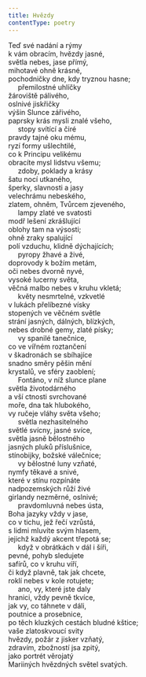 ```yaml
---
title: Hvězdy
contentType: poetry
---
```


<section>

Teď své nadání a rýmy  
k vám obracím, hvězdy jasné,  
světla nebes, jase přímý,  
mihotavé ohně krásné,  
pochodničky dne, kdy tryznou hasne;  
     přemilostné uhlíčky  
žároviště pálivého,  
oslnivé jiskřičky  
výšin Slunce zářivého,  
paprsky krás mysli znalé všeho,  
     stopy svítící a čiré  
pravdy tajné oku mému,  
ryzí formy ušlechtilé,  
co k Principu velikému  
obracíte mysl lidstvu všemu;  
     zdoby, poklady a krásy  
šatu nocí utkaného,  
šperky, slavnosti a jasy  
velechrámu nebeského,  
zlatem, ohněm, Tvůrcem zjeveného,  
     lampy zlaté ve svatosti  
modř lešení zkrášlující  
oblohy tam na výsosti;  
ohně zraky spalující  
polí vzduchu, klidně dýchajících;  
     pyropy žhavé a živé,  
doprovody k božím metám,  
oči nebes dvorně nyvé,  
vysoké lucerny světa,  
věčná malbo nebes v kruhu vkletá;  
     květy nesmrtelné, vzkvetlé  
v lukách přelíbezné vísky  
stopených ve věčném světle  
strání jasných, dálných, blízkých,  
nebes drobné gemy, zlaté písky;  
     vy spanilé tanečnice,  
co ve vířném roztančení  
v škadronách se sbíhajíce  
snadno směry pěšin mění  
krystalů, ve sféry zaoblení;  
     Fontáno, v níž slunce plane  
světla životodárného  
a vší ctnosti svrchované  
moře, dna tak hlubokého,  
vy ručeje vláhy světa všeho;  
     světla nezhasitelného  
světlé svícny, jasné svíce,  
světla jasně bělostného  
jasných pluků příslušnice,  
stínobijky, božské válečnice;  
     vy bělostné luny vzňaté,  
nymfy těkavé a snivé,  
které v stínu rozpínáte  
nadpozemských růží živé  
girlandy nezměrné, oslnivé;  
     pravdomluvná nebes ústa,  
Boha jazyky vždy v jase,  
co v tichu, jež řečí vzrůstá,  
s lidmi mluvíte svým hlasem,  
jejichž každý akcent třepotá se;  
     když v obrátkách v dál i šíři,  
pevné, pohyb sledujete  
safírů, co v kruhu víří,  
či když plavně, tak jak chcete,  
roklí nebes v kole rotujete;  
     ano, vy, které jste daly  
hranici, vždy pevně tkvíce,  
jak vy, co táhnete v dáli,  
poutnice a prosebnice,  
po těch kluzkých cestách bludné kštice;  
vaše zlatoskvoucí svity  
hvězdy, požár z jisker vzňatý,  
zdravím, zbožností jsa zpitý,  
jako portrét věrojatý  
Mariiných hvězdných světel svatých.

</section>
